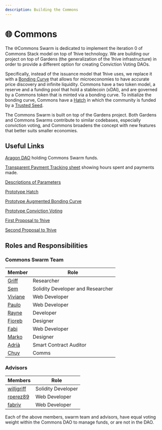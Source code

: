 ```yaml
---
description: Building the Commons
---
```


# 🌐 Commons

The 🌐Commons Swarm is dedicated to implement the iteration 0 of Commons Stack model on top of 1hive technology. We are building our project on top of Gardens (the generalization of the 1hive infrastructure) in order to provide a different option for creating Conviction Voting DAOs.

Specifically, instead of the issuance model that 1hive uses, we replace it with a [Bonding Curve](https://commonsstack.org/abc) that allows for microeconomies to have accurate price discovery and infinite liquidity. Commons have a two token model, a reserve and a funding pool that hold a stablecoin (xDAI), and are governed by a Commons token that is minted via a bonding curve. To initialize the bonding curve, Commons have a [Hatch](https://forum.tecommons.org/t/tec-test-hatch-implementation-specification/226) in which the community is funded by a [Trusted Seed](https://medium.com/commonsstack/the-trusted-seed-of-the-commons-stack-13d7e37f2de).

The Commons Swarm is built on top of the Gardens project. Both Gardens and Commons Swarms contribute to similar codebases, especially conviction voting, and Commons broadens the concept with new features that better suits smaller economies.

## Useful Links

[Aragon DAO](https://aragon.1hive.org/#/commonsswarm/) holding Commons Swarm funds.

[Transparent Payment Tracking sheet](https://docs.google.com/spreadsheets/d/1oRDecU-weSTOLv061N5O7VAJcDfU5XGqmu21ntTXOos/edit#gid=1361585578) showing hours spent and payments made.

[Descriptions of Parameters](https://forum.tecommons.org/c/Token-talk-anything-about-the-TEC-token-such-as-issuance-and-hatches/9)

[Prototype Hatch](https://hatch.tecommons.org)

[Prototype Augmented Bonding Curve](https://convert.tecommons.org)

[Prototype Conviction Voting ](https://gov.tecommons.org/#/)

[First Proposal to 1hive](https://forum.1hive.org/t/bootstrapping-the-1hive-gardens-swarm-dao/1159)

[Second Proposal to 1hive](https://forum.1hive.org/t/continued-progress-on-the-gardens-swarm/1782)

## Roles and Responsibilities

### Commons Swarm Team

| Member                                         | Role                              |
| ---------------------------------------------- | --------------------------------- |
| [Griff](https://github.com/griffgreen)         | Researcher                        |
| [Sem](https://github.com/sembrestels)          | Solidity Developer and Researcher |
| [Viviane](https://github.com/vivianedias)      | Web Developer                     |
| [Paulo](https://github.com/pjcolombo)          | Web Developer                     |
| [Rayne](https://github.com/anthonyoliai)       | Developer                         |
| [Fioreb](https://forum.1hive.org/u/fioreb)     | Designer                          |
| [Fabi](https://github.com/famole/)             | Web Developer                     |
| [Marko](https://github.com/markoprljic)        | Designer                          |
| [Adrià](https://adria0.github.io/cv/)          | Smart Contract Auditor            |
| [Chuy](https://forum.1hive.org/u/chuygarcia92) | Comms                             |

### Advisors

| Members                                       | Role               |
| --------------------------------------------- | ------------------ |
| [willjgriff](https://github.com/willjgriff)   | Solidity Developer |
| [rperez89](https://github.com/rperez89)       | Web Developer      |
| [fabriv](https://github.com/fabriziovigevani) | Web Developer      |

Each of the above members, swarm team and advisors, have equal voting weight within the Commons DAO to manage funds, or are not in the DAO.
